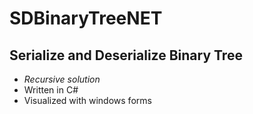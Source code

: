 # SDBinaryTreeNET
## Serialize and Deserialize Binary Tree
* *Recursive solution*
* Written in C#
* Visualized with windows forms
